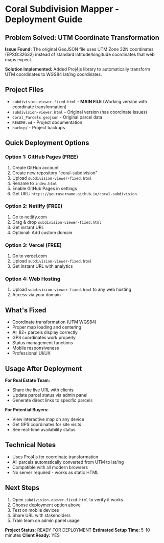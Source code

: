 ﻿#  Coral Subdivision Mapper - Deployment Guide

##  Problem Solved: UTM Coordinate Transformation

**Issue Found:** The original GeoJSON file uses UTM Zone 32N coordinates (EPSG:32632) instead of standard latitude/longitude coordinates that web maps expect.

**Solution Implemented:** Added Proj4js library to automatically transform UTM coordinates to WGS84 lat/lng coordinates.

##  Project Files

- `subdivision-viewer-fixed.html` - **MAIN FILE** (Working version with coordinate transformation)
- `subdivision-viewer.html` - Original version (has coordinate issues)
- `Coral_Parcels.geojson` - Original parcel data
- `README.md` - Project documentation
- `backup/` - Project backups

##  Quick Deployment Options

### Option 1: GitHub Pages (FREE)
1. Create GitHub account
2. Create new repository "coral-subdivision"
3. Upload `subdivision-viewer-fixed.html`
4. Rename to `index.html`
5. Enable GitHub Pages in settings
6. Get URL: `https://yourusername.github.io/coral-subdivision`

### Option 2: Netlify (FREE)
1. Go to netlify.com
2. Drag & drop `subdivision-viewer-fixed.html`
3. Get instant URL
4. Optional: Add custom domain

### Option 3: Vercel (FREE)
1. Go to vercel.com
2. Upload `subdivision-viewer-fixed.html`
3. Get instant URL with analytics

### Option 4: Web Hosting
1. Upload `subdivision-viewer-fixed.html` to any web hosting
2. Access via your domain

##  What's Fixed

-  Coordinate transformation (UTM  WGS84)
-  Proper map loading and centering
-  All 82+ parcels display correctly
-  GPS coordinates work properly
-  Status management functions
-  Mobile responsiveness
-  Professional UI/UX

##  Usage After Deployment

**For Real Estate Team:**
- Share the live URL with clients
- Update parcel status via admin panel
- Generate direct links to specific parcels

**For Potential Buyers:**
- View interactive map on any device
- Get GPS coordinates for site visits
- See real-time availability status

##  Technical Notes

- Uses Proj4js for coordinate transformation
- All parcels automatically converted from UTM to lat/lng
- Compatible with all modern browsers
- No server required - works as static HTML

##  Next Steps

1. Open `subdivision-viewer-fixed.html` to verify it works
2. Choose deployment option above
3. Test on mobile devices
4. Share URL with stakeholders
5. Train team on admin panel usage

**Project Status:**  READY FOR DEPLOYMENT
**Estimated Setup Time:** 5-10 minutes
**Client Ready:** YES

